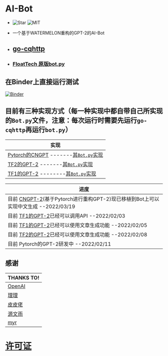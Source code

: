 # AI-Bot
- ![Star](https://img.shields.io/github/stars/FloatTech/AI-Bot)  ![MIT](https://img.shields.io/github/license/FloatTech/AI-Bot)

- 一个基于WATERMELON重构的GPT-2的AI-Bot
- ## [go-cqhttp](https://github.com/Mrs4s/go-cqhttp/releases)
- ### [FloatTech 原版bot.py](https://github.com/floattech/AI-Bot/bot.py)


## 在Binder上直接运行测试
[![Binder](https://mybinder.org/badge_logo.svg)](https://mybinder.org/v2/gh/FloatTech/AI-Bot/HEAD)
## 目前有三种实现方式（每一种实现中都自带自己所实现的```Bot.py```文件，注意：每次运行时需要先运行```go-cqhttp```再运行```bot.py```）
|实现
|---------------------------------------------------
| [Pytorch的CNGPT](https://github.com/StarxSky/GPT-2/tree/main/CNGPT) -------[其```Bot.py```实现](https://github.com/FloatTech/AI-Bot/blob/main/CNGPT/bot.py)|
| [TF2的GPT-2](https://github.com/FloatTech/AI-Bot/tree/main/TF2_GPT-2) -------[其```Bot.py```实现](https://github.com/FloatTech/AI-Bot/blob/main/TF2_GPT-2/bot.py)
| [TF1的GPT-2](https://github.com/FloatTech/AI-Bot/tree/main/TF1_GPT-2) --------[其```Bot.py```实现](https://github.com/FloatTech/AI-Bot/tree/main/TF1_GPT-2/src/bot.py)|

  



|进度
|----------------------
| 目前 [CNGPT-2](https://github.com/StarxSky/GPT-2/tree/main/CNGPT)(基于Pytorch进行重构GPT-2)现已移植到Bot上可以实现中文生成 --2022/03/19
| 目前 [TF1的GPT-2](https://github.com/FloatTech/AI-Bot/tree/main/TF1_GPT-2)已经可以调用API --2022/02/03
| 目前 [TF1的GPT-2](https://github.com/FloatTech/AI-Bot/tree/main/TF1_GPT-2)已经可以使用文章生成功能 --2022/02/05
| 目前 [TF2的GPT-2](https://github.com/FloatTech/AI-Bot/tree/main/TF2_GPT-2)已经可以使用文章生成功能 --2022/02/08
| 目前 Pytorch的GPT-2研发中 --2022/02/11

## 感谢
|THANKS TO!
|-----------
| [OpenAI](https://github.com/openai/gpt-2)
| [理理](https://github.com/Yiwen-Chan)
| [皮皮佬](https://github.com/DawnNights)
| [源文雨](https://github.com/fumiama)
| [myr](https://github.com/MayuriNFC)
# [许可证](https://github.com/FloatTech/AI-Bot/blob/main/LICENSE)





